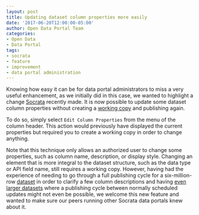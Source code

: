 ```yaml
---
layout: post
title: Updating dataset column properties more easily
date: '2017-06-20T12:00:00-05:00'
author: Open Data Portal Team
categories:
- Open Data
- Data Portal
tags:
- socrata
- feature
- improvement
- data portal administration
---
```

Knowing how easy it can be for data portal administrators to miss a very useful enhancement, as we initially did in this case, we wanted to highlight a change [Socrata](https://socrata.com/) recently made. It is now possible to update some dataset column properties without creating a [working copy](https://support.socrata.com/hc/en-us/articles/202949958-Editing-datasets-using-a-working-copy) and publishing again. 

To do so, simply select `Edit Column Properties` from the menu of the column header. This action would previously have displayed the current properties but required you to create a working copy in order to change anything.

Note that this technique only allows an authorized user to change some properties, such as column name, description, or display style.  Changing an element that is more integral to the dataset structure, such as the data type or API field name, still requires a working copy.  However, having had the experience of needing to go through a full publishing cycle for a six-million-row [dataset](https://data.cityofchicago.org/Public-Safety/Crimes-2001-to-present/ijzp-q8t2) in order to clarify a few column descriptions and having [even larger datasets](https://data.cityofchicago.org/Transportation/Divvy-Bicycle-Stations-Historical/eq45-8inv) where a publishing cycle between normally scheduled updates might not even be possible, we welcome this new feature and wanted to make sure our peers running other Socrata data portals knew about it.
